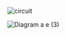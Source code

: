
![circuit](https://user-images.githubusercontent.com/94337426/144248860-55647dcc-f8e2-4b17-93af-158a63a652b3.jpg)


![Diagram a e (3)](https://user-images.githubusercontent.com/94337426/144252291-e2986d79-bb66-4acb-a970-542cab7b38f7.jpg)
